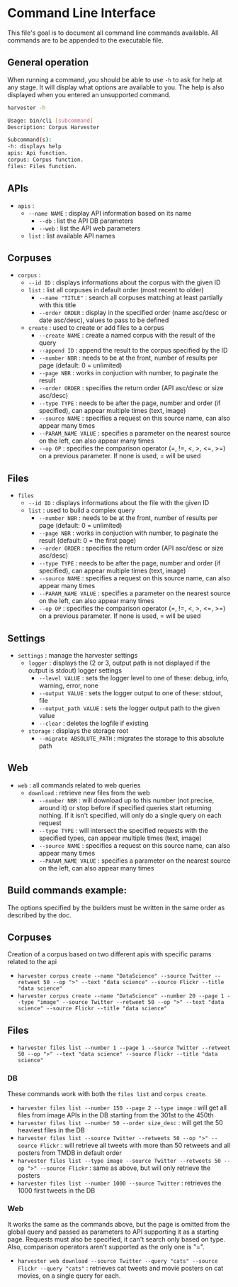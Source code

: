 # Command Line Interface

This file's goal is to document all command line commands available. All commands are to be appended to the executable file.

## General operation
When running a command, you should be able to use `-h` to ask for help at any stage. It will display what options are available to you. The help is also displayed when you entered an unsupported command.

```sh
harvester -h

Usage: bin/cli [subcommand]
Description: Corpus Harvester

Subcommand(s):
-h: displays help
apis: Api function.
corpus: Corpus function.
files: Files function.
```

## APIs
- `apis` :
    - `--name NAME` : display API information based on its name
        - `--db` : list the API DB parameters
        - `--web` : list the API web parameters
    - `list` : list available API names

## Corpuses
- `corpus` :
    - `--id ID` : displays informations about the corpus with the given ID
    - `list` : list all corpuses in default order (most recent to older)
        - `--name "TITLE"` : search all corpuses matching at least partially with this title
        - `--order ORDER` : display in the specified order (name asc/desc or date asc/desc), values to pass to be defined
    - `create` : used to create or add files to a corpus
        - `--create NAME` : create a named corpus with the result of the query
        - `--append ID` : append the result to the corpus specified by the ID
        - `--number NBR` : needs to be at the front, number of results per page (default: 0 = unlimited)
        - `--page NBR` : works in conjuction with number, to paginate the result
        - `--order ORDER` : specifies the return order (API asc/desc or size asc/desc)
        - `--type TYPE` : needs to be after the page, number and order (if specified), can appear multiple times (text, image)
        - `--source NAME` : specifies a request on this source name, can also appear many times
        - `--PARAM_NAME VALUE` : specifies a parameter on the nearest source on the left, can also appear many times
        - `--op OP` : specifies the comparison operator (=, !=, <, >, <=, >=) on a previous parameter. If none is used, = will be used

## Files
- `files`
    - `--id ID` : displays informations about the file with the given ID
    - `list` : used to build a complex query
        - `--number NBR` : needs to be at the front, number of results per page (default: 0 = unlimited)
        - `--page NBR` : works in conjuction with number, to paginate the result (default: 0 = the first page)
        - `--order ORDER` : specifies the return order (API asc/desc or size asc/desc)
        - `--type TYPE` : needs to be after the page, number and order (if specified), can appear multiple times (text, image)
        - `--source NAME` : specifies a request on this source name, can also appear many times
        - `--PARAM_NAME VALUE` : specifies a parameter on the nearest source on the left, can also appear many times
        - `--op OP` : specifies the comparison operator (=, !=, <, >, <=, >=) on a previous parameter. If none is used, = will be used

## Settings
- `settings` : manage the harvester settings
    - `logger` : displays the (2 or 3, output path is not displayed if the output is stdout) logger settings
        - `--level VALUE` : sets the logger level to one of these: debug, info, warning, error, none
        - `--output VALUE` : sets the logger output to one of these: stdout, file
        - `--output_path VALUE` : sets the logger output path to the given value
        - `--clear` : deletes the logfile if existing
    - `storage` : displays the storage root
        - `--migrate ABSOLUTE_PATH` : migrates the storage to this absolute path

## Web
- `web` : all commands related to web queries
    - `download` : retrieve new files from the web
        - `--number NBR` : will download up to this number (not precise, around it) or stop before if specified queries start returning nothing. If it isn't specified, will only do a single query on each request
        - `--type TYPE` : will intersect the specified requests with the specified types, can appear multiple times (text, image)
        - `--source NAME` : specifies a request on this source name, can also appear many times
        - `--PARAM_NAME VALUE` : specifies a parameter on the nearest source on the left, can also appear many times


## Build commands example:
The options specified by the builders must be written in the same order as described by the doc.

## Corpuses 
Creation of a corpus based on two different apis with specific params related to the api
- `harvester corpus create --name "DataScience" --source Twitter --retweet 50 --op ">" --text "data science" --source Flickr --title "data science"`
- `harvester corpus create --name "DataScience" --number 20 --page 1 --type "image" --source Twitter --retweet 50 --op ">" --text "data science" --source Flickr --title "data science"`

## Files

- `harvester files list --number 1 --page 1 --source Twitter --retweet 50 --op ">" --text "data science" --source Flickr --title "data science"`


### DB
These commands work with both the `files list` and `corpus create`.

- `harvester files list --number 150 --page 2 --type image` : will get all files from image APIs in the DB starting from the 301st to the 450th
- `harvester files list --number 50 --order size_desc` : will get the 50 heaviest files in the DB
- `harvester files list --source Twitter --retweets 50 --op ">" --source Flickr` : will retrieve all tweets with more than 50 retweets and all posters from TMDB in default order
- `harvester files list --type image --source Twitter --retweets 50 --op ">" --source Flickr` : same as above, but will only retrieve the posters
- `harvester files list --number 1000 --source Twitter` : retrieves the 1000 first tweets in the DB

### Web
It works the same as the commands above, but the page is omitted from the global query and passed as parameters to API supporting it as a starting page. Requests must also be specified, it can't search only based on type. Also, comparison operators aren't supported as the only one is "=".

- `harvester web download --source Twitter --query "cats" --source Flickr --query "cats"` : retrieves cat tweets and movie posters on cat movies, on a single query for each.
